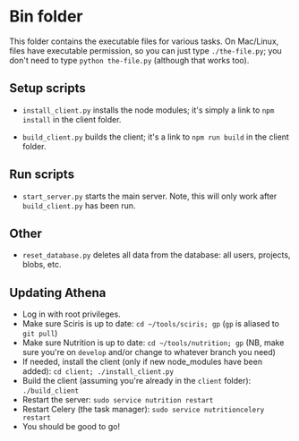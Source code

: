 # Bin folder

This folder contains the executable files for various tasks. On Mac/Linux, files have executable permission, so you can just type `./the-file.py`; you don't need to type `python the-file.py` (although that works too).

## Setup scripts

* `install_client.py` installs the node modules; it's simply a link to `npm install` in the client folder.

* `build_client.py` builds the client; it's a link to `npm run build` in the client folder.

## Run scripts

* `start_server.py` starts the main server. Note, this will only work after `build_client.py` has been run.

## Other

* `reset_database.py` deletes all data from the database: all users, projects, blobs, etc.

## Updating Athena

* Log in with root privileges.
* Make sure Sciris is up to date: `cd ~/tools/sciris; gp` (`gp` is aliased to `git pull`)
* Make sure Nutrition is up to date: `cd ~/tools/nutrition; gp` (NB, make sure you're on `develop` and/or change to whatever branch you need)
* If needed, install the client (only if new node_modules have been added): `cd client; ./install_client.py`
* Build the client (assuming you're already in the `client` folder): `./build_client`
* Restart the server: `sudo service nutrition restart`
* Restart Celery (the task manager): `sudo service nutritioncelery restart`
* You should be good to go!
